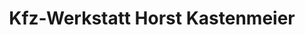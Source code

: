 ---
title: "Kfz-Werkstatt Horst Kastenmeier"
url: /sinzing/kfz-werkstatt-horst-kastenmeier/
shop: Autowerkstatt
---